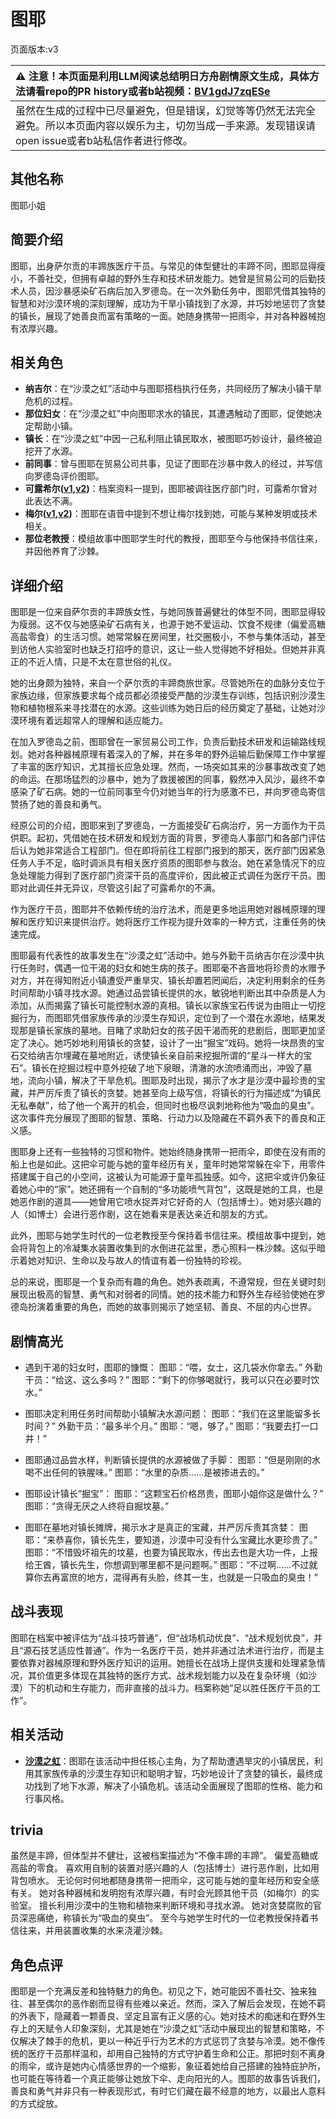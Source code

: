 # 图耶
页面版本:v3
 

| :warning: 注意！本页面是利用LLM阅读总结明日方舟剧情原文生成，具体方法请看repo的PR history或者b站视频：[BV1gdJ7zqESe](https://www.bilibili.com/video/BV1gdJ7zqESe/)         |
|:----------------------------|
| 虽然在生成的过程中已尽量避免，但是错误，幻觉等等仍然无法完全避免。所以本页面内容以娱乐为主，切勿当成一手来源。发现错误请open issue或者b站私信作者进行修改。|



## 其他名称
图耶小姐
## 简要介绍
图耶，出身萨尔贡的丰蹄族医疗干员。与常见的体型健壮的丰蹄不同，图耶显得瘦小，不善社交，但拥有卓越的野外生存和技术研发能力。她曾是贸易公司的后勤技术人员，因沙暴感染矿石病后加入罗德岛。在一次外勤任务中，图耶凭借其独特的智慧和对沙漠环境的深刻理解，成功为干旱小镇找到了水源，并巧妙地惩罚了贪婪的镇长，展现了她善良而富有策略的一面。她随身携带一把雨伞，并对各种器械抱有浓厚兴趣。
## 相关角色
-   **纳吉尔**：在“沙漠之虹”活动中与图耶搭档执行任务，共同经历了解决小镇干旱危机的过程。
-   **那位妇女**：在“沙漠之虹”中向图耶求水的镇民，其遭遇触动了图耶，促使她决定帮助小镇。
-   **镇长**：在“沙漠之虹”中因一己私利阻止镇民取水，被图耶巧妙设计，最终被迫挖开了水源。
-   **前同事**：曾与图耶在贸易公司共事，见证了图耶在沙暴中救人的经过，并写信向罗德岛评价图耶。
-   **可露希尔([v1](../chars/extended_char_ke_lu_xi_er.md),[v2](extended_char_ke_lu_xi_er.md))**：档案资料一提到，图耶被调往医疗部门时，可露希尔曾对此表达不满。
-   **梅尔([v1](../chars/char_242_otter.md),[v2](char_242_otter.md))**：图耶在语音中提到不想让梅尔找到她，可能与某种发明或技术相关。
-   **那位老教授**：模组故事中图耶学生时代的教授，图耶至今与他保持书信往来，并因他养育了沙棘。
## 详细介绍
图耶是一位来自萨尔贡的丰蹄族女性，与她同族普遍健壮的体型不同，图耶显得较为瘦弱。这不仅与她感染矿石病有关，也源于她不爱运动、饮食不规律（偏爱高糖高盐零食）的生活习惯。她常常躲在房间里，社交圈极小，不参与集体活动，甚至到访他人实验室时也缺乏打招呼的意识，这让一些人觉得她不好相处。但她并非真正的不近人情，只是不太在意世俗的礼仪。

她的出身颇为独特，来自一个萨尔贡的丰蹄商旅世家。尽管她所在的血脉分支位于家族边缘，但家族要求每个成员都必须接受严酷的沙漠生存训练，包括识别沙漠生物和植物根系来寻找潜在的水源。这些训练为她日后的经历奠定了基础，让她对沙漠环境有着远超常人的理解和适应能力。

在加入罗德岛之前，图耶曾在一家贸易公司工作，负责后勤技术研发和运输路线规划。她对各种器械原理有着深入的了解，并在多年的野外运输后勤保障工作中掌握了丰富的医疗知识，尤其擅长应急处理。然而，一场突如其来的沙暴事故改变了她的命运。在那场猛烈的沙暴中，她为了救援被困的同事，毅然冲入风沙，最终不幸感染了矿石病。她的一位前同事至今仍对她当年的行为感激不已，并向罗德岛寄信赞扬了她的善良和勇气。

经原公司的介绍，图耶来到了罗德岛，一方面接受矿石病治疗，另一方面作为干员供职。起初，凭借她在技术研发和规划方面的背景，罗德岛人事部门和各部门评估后认为她非常适合工程部门。但在即将前往工程部门报到的那天，医疗部门因紧急任务人手不足，临时调派具有相关医疗资质的图耶参与救治。她在紧急情况下的应急处理能力得到了医疗部门资深干员的高度评价，因此被正式调任为医疗干员。图耶对此调任并无异议，尽管这引起了可露希尔的不满。

作为医疗干员，图耶并不依赖传统的治疗法术，而是更多地运用她对器械原理的理解和医疗知识来提供治疗。她将医疗工作视为提升效率的一种方式，注重任务的快速完成。

图耶最有代表性的故事发生在“沙漠之虹”活动中。她与外勤干员纳吉尔在沙漠中执行任务时，偶遇一位干渴的妇女和她生病的孩子。图耶毫不吝啬地将珍贵的水赠予对方，并在得知附近小镇遭受严重旱灾、镇长却置若罔闻后，决定利用剩余的任务时间帮助小镇寻找水源。她通过品尝镇长提供的水，敏锐地判断出其中杂质是人为添加，从而揭露了镇长可能控制水源的真相。镇长以家族宝石传说为由阻止一切挖掘行为，而图耶凭借家族传承的沙漠生存知识，定位到了一个潜在水源地，结果发现那是镇长家族的墓地。目睹了求助妇女的孩子因干渴而死的悲剧后，图耶更加坚定了决心。她巧妙地利用镇长的贪婪，设计了一出“掘宝”戏码。她将一块昂贵的宝石交给纳吉尔埋藏在墓地附近，诱使镇长亲自前来挖掘所谓的“星斗一样大的宝石”。镇长在挖掘过程中意外挖破了地下泉眼，清澈的水流喷涌而出，冲毁了墓地，流向小镇，解决了干旱危机。图耶及时出现，揭示了水才是沙漠中最珍贵的宝藏，并严厉斥责了镇长的贪婪。她甚至向上级写信，将镇长的行为描述成“为镇民无私奉献”，给了他一个离开的机会，但同时也极尽讽刺地称他为“吸血的臭虫”。这次事件充分展现了图耶的智慧、策略、行动力以及隐藏在不羁外表下的善良和正义感。

图耶身上还有一些独特的习惯和物件。她始终随身携带一把雨伞，即使在没有雨的船上也是如此。这把伞可能与她的童年经历有关，童年时她常常躲在伞下，用零件搭建属于自己的小空间，这被认为可能源于童年孤独感。如今，这把伞或许仍象征着她心中的“家”。她还拥有一个自制的“多功能喷气背包”，这既是她的工具，也是她恶作剧的道具——她曾用它喷水捉弄对它好奇的人（包括博士）。她对感兴趣的人（如博士）会进行恶作剧，这在她看来是表达亲近和朋友的方式。

此外，图耶与她学生时代的一位老教授至今保持着书信往来。模组故事中提到，她会将背包上的冷凝集水装置收集到的水倒进花盆里，悉心照料一株沙棘。这似乎暗示着她对知识、生命以及与故人的情谊有着一份独特的珍视。

总的来说，图耶是一个复杂而有趣的角色。她外表疏离，不遵常规，但在关键时刻展现出极高的智慧、勇气和对弱者的同情。她的技术能力和野外生存经验使她在罗德岛扮演着重要的角色，而她的故事则揭示了她坚韧、善良、不屈的内心世界。
## 剧情高光
*   遇到干渴的妇女时，图耶的慷慨：
    图耶：“喂，女士，这几袋水你拿去。”
    外勤干员：“给这、这么多吗？”
    图耶：“剩下的你够喝就行，我可以只在必要时饮水。”

*   图耶决定利用任务时间帮助小镇解决水源问题：
    图耶：“我们在这里能留多长时间？”
    外勤干员：“最多半个月。”
    图耶：“嗯，够了。”
    图耶：“我要去打一口井！”

*   图耶通过品尝水样，判断镇长提供的水源被做了手脚：
    图耶：“但是刚刚的水喝不出任何的铁腥味。”
    图耶：“水里的杂质......是被掺进去的。”

*   图耶设计镇长“掘宝”：
    图耶：“这颗宝石价格昂贵，图耶小姐你这是做什么？”
    图耶：“贪得无厌之人终将自掘坟墓。”

*   图耶在墓地对镇长摊牌，揭示水才是真正的宝藏，并严厉斥责其贪婪：
    图耶：“来恭喜你，镇长先生，要知道，沙漠中可没有什么宝藏比水更珍贵了。”
    图耶：“不惜毁坏祖先的坟墓，也要为镇民取水，传出去也是大功一件，上报给王酋，镇长先生，你想调到哪里都不是问题啊。”
    图耶：“不过啊......不过就算你去再富庶的地方，混得再有头脸，终其一生，也就是一只吸血的臭虫！”
## 战斗表现
图耶在档案中被评估为“战斗技巧普通”，但“战场机动优良”、“战术规划优良”，并且“源石技艺适应性普通”。作为一名医疗干员，她并非通过法术进行治疗，而是主要依靠对器械原理和野外医疗知识的运用。她擅长在战场上提供支援和处理紧急情况，其价值更多体现在其独特的医疗方式、战术规划能力以及在复杂环境（如沙漠）下的机动和生存能力，而非直接的战斗力。档案称她“足以胜任医疗干员的工作”。
## 相关活动
-   **[沙漠之虹](../stories/story_tuye_set_1.md)**：图耶在该活动中担任核心主角，为了帮助遭遇旱灾的小镇居民，利用其家族传承的沙漠生存知识和聪明才智，巧妙地设计了贪婪的镇长，最终成功找到了地下水源，解决了小镇危机。该活动全面展现了图耶的性格、能力和行事风格。
## trivia
虽然是丰蹄，但体型并不健壮，这被档案描述为“不像丰蹄的丰蹄”。
偏爱高糖或高盐的零食。
喜欢用自制的装置对感兴趣的人（包括博士）进行恶作剧，比如用背包喷水。
无论何时何地都随身携带一把雨伞，这可能与她的童年经历和安全感有关。
她对各种器械和发明抱有浓厚兴趣，有时会光顾其他干员（如梅尔）的实验室。
擅长利用沙漠中的生物和植物来判断环境和寻找水源。
她对贪婪腐败的官员深恶痛绝，称镇长为“吸血的臭虫”。
至今与她学生时代的一位老教授保持着书信往来，并用装置收集的水来浇灌沙棘。
## 角色点评
图耶是一个充满反差和独特魅力的角色。初见之下，她可能因不善社交、独来独往、甚至偶尔的恶作剧而显得有些难以亲近。然而，深入了解后会发现，在她不羁的外表下，隐藏着一颗善良、坚定且富有正义感的心。她对技术的痴迷和在野外生存上的天赋令人印象深刻，尤其是她在“沙漠之虹”活动中展现出的智慧和策略，不仅解决了棘手的危机，更以一种近乎行为艺术的方式惩罚了贪婪与冷漠。她不像传统的医疗干员那样温和，却用自己独特的方式守护着生命和公正。那把时刻不离身的雨伞，或许是她内心情感世界的一个缩影，象征着她给自己搭建的独特庇护所，也可能在等待着一个真正能够让她放下伞、走向阳光的人。图耶的故事告诉我们，善良和勇气并非只有一种表现形式，有时它们藏在最不经意的地方，以最出人意料的方式绽放。